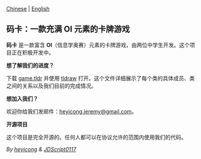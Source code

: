 [Chinese](https://github.com/JeremyHe1209/ByteBlitz/edit/main/README.md) | [English](https://github.com/JeremyHe1209/ByteBlitz/edit/main/README-en.md)

## 码卡：一款充满 OI 元素的卡牌游戏

**码卡** 是一款富含 **OI**（信息学奥赛）元素的卡牌游戏，由两位中学生开发。这个项目正在积极开发中。

**想了解我们的进度？**

下载 [game.tldr](https://github.com/JeremyHe1209/ByteBlitz/edit/main/game.tldr) 并使用 [tldraw](tldraw.com) 打开。这个文件详细展示了每个类的具体成员、类之间的关系以及我们目前的完成情况。

**想加入我们？**

欢迎你给我们发邮件：heyicong.jeremy@gmail.com。

**开源项目**

这个项目是完全开源的。任何人都可以在协议允许的范围内使用我们的代码。

_By [heyicong](https://www.luogu.com.cn/user/725640) & [JDScript0117](https://www.luogu.com.cn/user/910593)_
